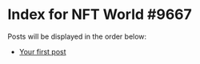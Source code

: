 # Index for NFT World #9667
Posts will be displayed in the order below:

- [Your first post](./001-first.md)

